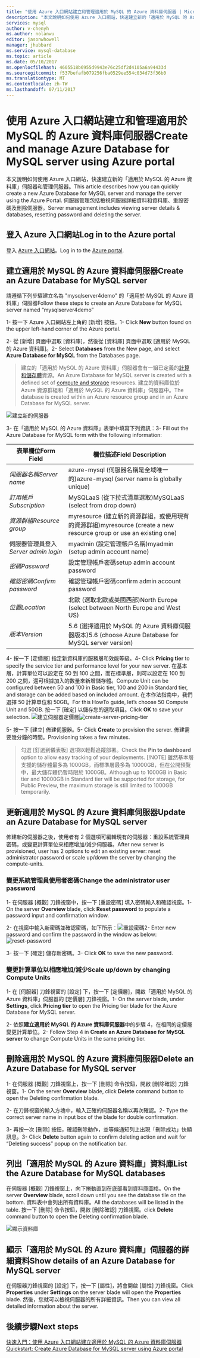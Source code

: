 ```yaml
---
title: "使用 Azure 入口網站建立和管理適用於 MySQL 的 Azure 資料庫伺服器 | Microsoft Docs"
description: "本文說明如何使用 Azure 入口網站，快速建立新的「適用於 MySQL 的 Azure 資料庫」伺服器和管理伺服器。"
services: mysql
author: v-chenyh
ms.author: nolanwu
editor: jasonwhowell
manager: jhubbard
ms.service: mysql-database
ms.topic: article
ms.date: 05/10/2017
ms.openlocfilehash: 4605518b6955d9943e76c25df2d4105a6a94433d
ms.sourcegitcommit: f537befafb079256fba0529ee554c034d73f36b0
ms.translationtype: MT
ms.contentlocale: zh-TW
ms.lasthandoff: 07/11/2017
---
```

# <a name="create-and-manage-azure-database-for-mysql-server-using-azure-portal"></a><span data-ttu-id="d880d-103">使用 Azure 入口網站建立和管理適用於 MySQL 的 Azure 資料庫伺服器</span><span class="sxs-lookup"><span data-stu-id="d880d-103">Create and manage Azure Database for MySQL server using Azure portal</span></span>
<span data-ttu-id="d880d-104">本文說明如何使用 Azure 入口網站，快速建立新的「適用於 MySQL 的 Azure 資料庫」伺服器和管理伺服器。</span><span class="sxs-lookup"><span data-stu-id="d880d-104">This article describes how you can quickly create a new Azure Database for MySQL server and manage the server using the Azure Portal.</span></span> <span data-ttu-id="d880d-105">伺服器管理包括檢視伺服器詳細資料和資料庫、重設密碼及刪除伺服器。</span><span class="sxs-lookup"><span data-stu-id="d880d-105">Server management includes viewing server details & databases, resetting password and deleting the server.</span></span>

## <a name="log-in-to-the-azure-portal"></a><span data-ttu-id="d880d-106">登入 Azure 入口網站</span><span class="sxs-lookup"><span data-stu-id="d880d-106">Log in to the Azure portal</span></span>
<span data-ttu-id="d880d-107">登入 [Azure 入口網站](https://portal.azure.com)。</span><span class="sxs-lookup"><span data-stu-id="d880d-107">Log in to the [Azure portal](https://portal.azure.com).</span></span>

## <a name="create-an-azure-database-for-mysql-server"></a><span data-ttu-id="d880d-108">建立適用於 MySQL 的 Azure 資料庫伺服器</span><span class="sxs-lookup"><span data-stu-id="d880d-108">Create an Azure Database for MySQL server</span></span>
<span data-ttu-id="d880d-109">請遵循下列步驟建立名為 "mysqlserver4demo" 的「適用於 MySQL 的 Azure 資料庫」伺服器</span><span class="sxs-lookup"><span data-stu-id="d880d-109">Follow these steps to create an Azure Database for MySQL server named “mysqlserver4demo”</span></span>

<span data-ttu-id="d880d-110">1- 按一下 Azure 入口網站左上角的 [新增] 按鈕。</span><span class="sxs-lookup"><span data-stu-id="d880d-110">1- Click **New** button found on the upper left-hand corner of the Azure portal.</span></span>

<span data-ttu-id="d880d-111">2- 從 [新增] 頁面中選取 [資料庫]，然後從 [資料庫] 頁面中選取 [適用於 MySQL 的 Azure 資料庫]。</span><span class="sxs-lookup"><span data-stu-id="d880d-111">2- Select **Databases** from the New page, and select **Azure Database for MySQL** from the Databases page.</span></span>

> <span data-ttu-id="d880d-112">建立的「適用於 MySQL 的 Azure 資料庫」伺服器會有一組已定義的[計算和儲存體](./concepts-compute-unit-and-storage.md)資源。</span><span class="sxs-lookup"><span data-stu-id="d880d-112">An Azure Database for MySQL server is created with a defined set of [compute and storage](./concepts-compute-unit-and-storage.md) resources.</span></span> <span data-ttu-id="d880d-113">建立的資料庫位於 Azure 資源群組和「適用於 MySQL 的 Azure 資料庫」伺服器中。</span><span class="sxs-lookup"><span data-stu-id="d880d-113">The database is created within an Azure resource group and in an Azure Database for MySQL server.</span></span>

![建立新的伺服器](./media/howto-create-manage-server-portal/create-new-server.png)

<span data-ttu-id="d880d-115">3- 在「適用於 MySQL 的 Azure 資料庫」表單中填寫下列資訊︰</span><span class="sxs-lookup"><span data-stu-id="d880d-115">3- Fill out the Azure Database for MySQL form with the following information:</span></span>

| <span data-ttu-id="d880d-116">**表單欄位**</span><span class="sxs-lookup"><span data-stu-id="d880d-116">**Form Field**</span></span> | <span data-ttu-id="d880d-117">**欄位描述**</span><span class="sxs-lookup"><span data-stu-id="d880d-117">**Field Description**</span></span> |
|----------------|-----------------------|
| <span data-ttu-id="d880d-118">*伺服器名稱*</span><span class="sxs-lookup"><span data-stu-id="d880d-118">*Server name*</span></span> | <span data-ttu-id="d880d-119">azure-mysql (伺服器名稱是全域唯一的)</span><span class="sxs-lookup"><span data-stu-id="d880d-119">azure-mysql (server name is globally unique)</span></span> |
| <span data-ttu-id="d880d-120">*訂用帳戶*</span><span class="sxs-lookup"><span data-stu-id="d880d-120">*Subscription*</span></span> | <span data-ttu-id="d880d-121">MySQLaaS (從下拉式清單選取)</span><span class="sxs-lookup"><span data-stu-id="d880d-121">MySQLaaS (select from drop down)</span></span> |
| <span data-ttu-id="d880d-122">*資源群組*</span><span class="sxs-lookup"><span data-stu-id="d880d-122">*Resource group*</span></span> | <span data-ttu-id="d880d-123">myresource (建立新的資源群組，或使用現有的資源群組)</span><span class="sxs-lookup"><span data-stu-id="d880d-123">myresource (create a new resource group or use an existing one)</span></span> |
| <span data-ttu-id="d880d-124">伺服器管理員登入</span><span class="sxs-lookup"><span data-stu-id="d880d-124">*Server admin login*</span></span> | <span data-ttu-id="d880d-125">myadmin (設定管理帳戶名稱)</span><span class="sxs-lookup"><span data-stu-id="d880d-125">myadmin (setup admin account name)</span></span> |
| <span data-ttu-id="d880d-126">*密碼*</span><span class="sxs-lookup"><span data-stu-id="d880d-126">*Password*</span></span> | <span data-ttu-id="d880d-127">設定管理帳戶密碼</span><span class="sxs-lookup"><span data-stu-id="d880d-127">setup admin account password</span></span> |
| <span data-ttu-id="d880d-128">*確認密碼*</span><span class="sxs-lookup"><span data-stu-id="d880d-128">*Confirm password*</span></span> | <span data-ttu-id="d880d-129">確認管理帳戶密碼</span><span class="sxs-lookup"><span data-stu-id="d880d-129">confirm admin account password</span></span> |
| <span data-ttu-id="d880d-130">*位置*</span><span class="sxs-lookup"><span data-stu-id="d880d-130">*Location*</span></span> | <span data-ttu-id="d880d-131">北歐 (選取北歐或美國西部)</span><span class="sxs-lookup"><span data-stu-id="d880d-131">North Europe (select between North Europe and West US)</span></span> |
| <span data-ttu-id="d880d-132">*版本*</span><span class="sxs-lookup"><span data-stu-id="d880d-132">*Version*</span></span> | <span data-ttu-id="d880d-133">5.6 (選擇適用於 MySQL 的 Azure 資料庫伺服器版本)</span><span class="sxs-lookup"><span data-stu-id="d880d-133">5.6 (choose Azure Database for MySQL server version)</span></span> |

<span data-ttu-id="d880d-134">4- 按一下 [定價層] 指定新資料庫的服務層和效能等級。</span><span class="sxs-lookup"><span data-stu-id="d880d-134">4- Click **Pricing tier** to specify the service tier and performance level for your new server.</span></span> <span data-ttu-id="d880d-135">在基本層，計算單位可以設定在 50 到 100 之間，而在標準層，則可以設定在 100 到 200 之間，還可根據加入的數量來新增儲存體。</span><span class="sxs-lookup"><span data-stu-id="d880d-135">Compute Unit can be configured between 50 and 100 in Basic tier, 100 and 200 in Standard tier, and storage can be added based on included amount.</span></span> <span data-ttu-id="d880d-136">在本作法指南中，我們選擇 50 計算單位和 50GB。</span><span class="sxs-lookup"><span data-stu-id="d880d-136">For this HowTo guide, let’s choose 50 Compute Unit and 50GB.</span></span> <span data-ttu-id="d880d-137">按一下 [確定]  以儲存您的選取項目。</span><span class="sxs-lookup"><span data-stu-id="d880d-137">Click **OK** to save your selection.</span></span>
<span data-ttu-id="d880d-138">![建立伺服器定價層](./media/howto-create-manage-server-portal/create-server-pricing-tier.png)</span><span class="sxs-lookup"><span data-stu-id="d880d-138">![create-server-pricing-tier](./media/howto-create-manage-server-portal/create-server-pricing-tier.png)</span></span>

<span data-ttu-id="d880d-139">5- 按一下 [建立] 佈建伺服器。</span><span class="sxs-lookup"><span data-stu-id="d880d-139">5- Click **Create** to provision the server.</span></span> <span data-ttu-id="d880d-140">佈建需要幾分鐘的時間。</span><span class="sxs-lookup"><span data-stu-id="d880d-140">Provisioning takes a few minutes.</span></span>

> <span data-ttu-id="d880d-141">勾選 [釘選到儀表板] 選項以輕鬆追蹤部署。</span><span class="sxs-lookup"><span data-stu-id="d880d-141">Check the **Pin to dashboard** option to allow easy tracking of your deployments.</span></span>
> [!NOTE]
> <span data-ttu-id="d880d-142">雖然基本層支援的儲存體最多為 1000GB，而標準層最多為 10000GB，但在公開預覽中，最大儲存體仍暫時限於 1000GB。</span><span class="sxs-lookup"><span data-stu-id="d880d-142">Although up to 1000GB in Basic tier and 10000GB in Standard tier will be supported for storage, for Public Preview, the maximum storage is still limited to 1000GB temporarily.</span></span> 
</Include>

## <a name="update-an-azure-database-for-mysql-server"></a><span data-ttu-id="d880d-143">更新適用於 MySQL 的 Azure 資料庫伺服器</span><span class="sxs-lookup"><span data-stu-id="d880d-143">Update an Azure Database for MySQL server</span></span>
<span data-ttu-id="d880d-144">佈建新的伺服器之後，使用者有 2 個選項可編輯現有的伺服器︰重設系統管理員密碼，或變更計算單位來相應增加/減少伺服器。</span><span class="sxs-lookup"><span data-stu-id="d880d-144">After new server is provisioned, user has 2 options to edit an existing server: reset administrator password or scale up/down the server by changing the compute-units.</span></span>

### <a name="change-the-administrator-user-password"></a><span data-ttu-id="d880d-145">變更系統管理員使用者密碼</span><span class="sxs-lookup"><span data-stu-id="d880d-145">Change the administrator user password</span></span>
<span data-ttu-id="d880d-146">1- 在伺服器 [概觀] 刀鋒視窗中，按一下 [重設密碼] 填入密碼輸入和確認視窗。</span><span class="sxs-lookup"><span data-stu-id="d880d-146">1- On the server **Overview** blade, click **Reset password** to populate a password input and confirmation window.</span></span>

<span data-ttu-id="d880d-147">2- 在視窗中輸入新密碼並確認密碼，如下所示︰![重設密碼](./media/howto-create-manage-server-portal/reset-password.png)</span><span class="sxs-lookup"><span data-stu-id="d880d-147">2- Enter new password and confirm the password in the window as below: ![reset-password](./media/howto-create-manage-server-portal/reset-password.png)</span></span>

<span data-ttu-id="d880d-148">3- 按一下 [確定] 儲存新密碼。</span><span class="sxs-lookup"><span data-stu-id="d880d-148">3- Click **OK** to save the new password.</span></span>

### <a name="scale-updown-by-changing-compute-units"></a><span data-ttu-id="d880d-149">變更計算單位以相應增加/減少</span><span class="sxs-lookup"><span data-stu-id="d880d-149">Scale up/down by changing Compute Units</span></span>

<span data-ttu-id="d880d-150">1- 在 [伺服器] 刀鋒視窗的 [設定] 下，按一下 [定價層]，開啟「適用於 MySQL 的 Azure 資料庫」伺服器的 [定價層] 刀鋒視窗。</span><span class="sxs-lookup"><span data-stu-id="d880d-150">1- On the server blade, under **Settings**, click **Pricing tier** to open the Pricing tier blade for the Azure Database for MySQL server.</span></span>

<span data-ttu-id="d880d-151">2- 依照**建立適用於 MySQL 的 Azure 資料庫伺服器**中的步驟 4，在相同的定價層變更計算單位。</span><span class="sxs-lookup"><span data-stu-id="d880d-151">2- Follow Step 4 in **Create an Azure Database for MySQL server** to change Compute Units in the same pricing tier.</span></span>

## <a name="delete-an-azure-database-for-mysql-server"></a><span data-ttu-id="d880d-152">刪除適用於 MySQL 的 Azure 資料庫伺服器</span><span class="sxs-lookup"><span data-stu-id="d880d-152">Delete an Azure Database for MySQL server</span></span>

<span data-ttu-id="d880d-153">1- 在伺服器 [概觀] 刀鋒視窗上，按一下 [刪除] 命令按鈕，開啟 [刪除確認] 刀鋒視窗。</span><span class="sxs-lookup"><span data-stu-id="d880d-153">1- On the server **Overview** blade, click **Delete** command button to open the Deleting confirmation blade.</span></span>

<span data-ttu-id="d880d-154">2- 在刀鋒視窗的輸入方塊中，輸入正確的伺服器名稱以再次確認。</span><span class="sxs-lookup"><span data-stu-id="d880d-154">2- Type the correct server name in input box of the blade for double confirmation.</span></span>

<span data-ttu-id="d880d-155">3- 再按一次 [刪除] 按鈕，確認刪除動作，並等候通知列上出現「刪除成功」快顯訊息。</span><span class="sxs-lookup"><span data-stu-id="d880d-155">3- Click **Delete** button again to confirm deleting action and wait for “Deleting success” popup on the notification bar.</span></span>

## <a name="list-the-azure-database-for-mysql-databases"></a><span data-ttu-id="d880d-156">列出「適用於 MySQL 的 Azure 資料庫」資料庫</span><span class="sxs-lookup"><span data-stu-id="d880d-156">List the Azure Database for MySQL databases</span></span>
<span data-ttu-id="d880d-157">在伺服器 [概觀] 刀鋒視窗上，向下捲動直到在底部看到資料庫圖格。</span><span class="sxs-lookup"><span data-stu-id="d880d-157">On the server **Overview** blade, scroll down until you see the database tile on the bottom.</span></span> <span data-ttu-id="d880d-158">資料表中會列出所有資料庫。</span><span class="sxs-lookup"><span data-stu-id="d880d-158">All the databases will be listed in the table.</span></span> <span data-ttu-id="d880d-159">按一下 [刪除] 命令按鈕，開啟 [刪除確認] 刀鋒視窗。</span><span class="sxs-lookup"><span data-stu-id="d880d-159">click **Delete** command button to open the Deleting confirmation blade.</span></span>

![顯示資料庫](./media/howto-create-manage-server-portal/show-databases.png)

## <a name="show-details-of-an-azure-database-for-mysql-server"></a><span data-ttu-id="d880d-161">顯示「適用於 MySQL 的 Azure 資料庫」伺服器的詳細資料</span><span class="sxs-lookup"><span data-stu-id="d880d-161">Show details of an Azure Database for MySQL server</span></span>
<span data-ttu-id="d880d-162">在伺服器刀鋒視窗的 [設定] 下，按一下 [屬性]，將會開啟 [屬性] 刀鋒視窗。</span><span class="sxs-lookup"><span data-stu-id="d880d-162">Click **Properties** under **Settings** on the server blade will open the **Properties** blade.</span></span> <span data-ttu-id="d880d-163">然後，您就可以檢視伺服器的所有詳細資訊。</span><span class="sxs-lookup"><span data-stu-id="d880d-163">Then you can view all detailed information about the server.</span></span>

## <a name="next-steps"></a><span data-ttu-id="d880d-164">後續步驟</span><span class="sxs-lookup"><span data-stu-id="d880d-164">Next steps</span></span>

[<span data-ttu-id="d880d-165">快速入門：使用 Azure 入口網站建立適用於 MySQL 的 Azure 資料庫伺服器</span><span class="sxs-lookup"><span data-stu-id="d880d-165">Quickstart: Create Azure Database for MySQL server using Azure portal</span></span>](./quickstart-create-mysql-server-database-using-azure-portal.md)
